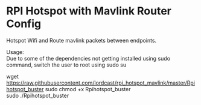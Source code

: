 # RPI Hotspot with Mavlink Router Config

Hotspot Wifi and Route mavlink packets between endpoints.

Usage:  
Due to some of the dependencies not getting installed using sudo command, switch the user to root using sudo su  

wget https://raw.githubusercontent.com/lordcast/rpi_hotspot_mavlink/master/Rpihotspot_buster
sudo chmod +x Rpihotspot_buster  
sudo ./Rpihotspot_buster  
